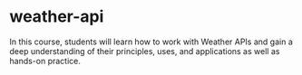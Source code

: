 # weather-api
In this course, students will learn how to work with Weather APIs and gain a deep understanding of their principles, uses, and applications as well as hands-on practice.
